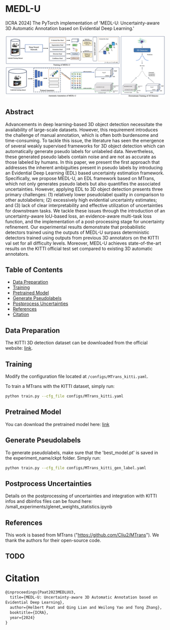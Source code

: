 # MEDL-U
[ICRA 2024] The PyTorch implementation of 'MEDL-U: Uncertainty-aware 3D Automatic Annotation based on Evidential Deep Learning.'

![Model Architecture](archi.jpg)

## Abstract
Advancements in deep learning-based 3D object detection necessitate the availability of large-scale datasets. However, this requirement introduces the challenge of manual annotation, which is often both burdensome and time-consuming. To tackle this issue, the literature has seen the emergence of several weakly supervised frameworks for 3D object detection which can automatically generate pseudo labels for unlabeled data. Nevertheless, these generated pseudo labels contain noise and are not as accurate as those labeled by humans. In this paper, we present the first approach that addresses the inherent ambiguities present in pseudo labels by introducing an Evidential Deep Learning (EDL) based uncertainty estimation framework. Specifically, we propose MEDL-U, an EDL framework based on MTrans, which not only generates pseudo labels but also quantifies the associated uncertainties. However, applying EDL to 3D object detection presents three primary challenges: (1) relatively lower pseudolabel quality in comparison to other autolabelers; (2) excessively high evidential uncertainty estimates; and (3) lack of clear interpretability and effective utilization of uncertainties for downstream tasks. We tackle these issues through the introduction of an uncertainty-aware IoU-based loss, an evidence-aware multi-task loss function, and the implementation of a post-processing stage for uncertainty refinement. Our experimental results demonstrate that probabilistic detectors trained using the outputs of MEDL-U surpass deterministic detectors trained using outputs from previous 3D annotators on the KITTI val set for all difficulty levels. Moreover, MEDL-U achieves state-of-the-art results on the KITTI official test set compared to existing 3D automatic annotators.

## Table of Contents
- [Data Preparation](#data-preparation)
- [Training](#training)
- [Pretrained Model](#pretrained-model)
- [Generate Pseudolabels](#generate-pseudolabels)
- [Postprocess Uncertainties](#postprocess-uncertainties)
- [References](#references)
- [Citation](#citation)




## Data Preparation
The KITTI 3D detection dataset can be downloaded from the official website: [link](http://www.cvlibs.net/datasets/kitti/eval_object.php?obj_benchmark=3d).

## Training
Modify the configuration file located at `/configs/MTrans_kitti.yaml`.

To train a MTrans with the KITTI dataset, simply run:

```bash
python train.py --cfg_file configs/MTrans_kitti.yaml
```

## Pretrained Model
You can download the pretrained model here: [link](https://drive.google.com/file/d/1-tzkSk0CdMg9B95b-i4eaTcpahCF3EG8/view?usp=sharing)

## Generate Pseudolabels
To generate pseudolabels, make sure that the 'best_model.pt' is saved in the experiment_name/ckpt folder. Simply run:

```bash
python train.py --cfg_file configs/MTrans_kitti_gen_label.yaml
```

## Postprocess Uncertainties
Details on the postprocessing of uncertainties and integration with KITTI infos and dbinfos files can be found here: /small_experiments/glenet_weights_statistics.ipynb

## References
This work is based from MTrans ("https://github.com/Cliu2/MTrans"). We thank the authors for their open-source code. 

## TODO

# Citation
```
@inproceedings{Paat2023MEDLUU3,
  title={MEDL-U: Uncertainty-aware 3D Automatic Annotation based on Evidential Deep Learning},
  author={Helbert Paat and Qing Lian and Weilong Yao and Tong Zhang},
  booktitle={ICRA},
  year={2024}
}
```
